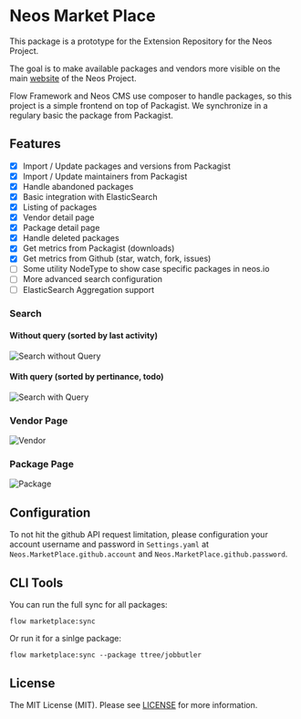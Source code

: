 Neos Market Place
=================

This package is a prototype for the Extension Repository for the Neos Project. 

The goal is to make available packages and vendors more visible on the main [website](http://www.neos.io) of the Neos Project.

Flow Framework and Neos CMS use composer to handle packages, so this project is a simple frontend on top of Packagist. We
synchronize in a regulary basic the package from Packagist.

Features
--------

- [x] Import / Update packages and versions from Packagist
- [x] Import / Update maintainers from Packagist
- [x] Handle abandoned packages
- [x] Basic integration with ElasticSearch
- [x] Listing of packages
- [x] Vendor detail page
- [x] Package detail page
- [x] Handle deleted packages
- [x] Get metrics from Packagist (downloads)
- [x] Get metrics from Github (star, watch, fork, issues)
- [ ] Some utility NodeType to show case specific packages in neos.io
- [ ] More advanced search configuration
- [ ] ElasticSearch Aggregation support

### Search

#### Without query (sorted by last activity)

![Search without Query](https://dl.dropboxusercontent.com/s/bfcbpenwly726ix/2016-03-31%20at%2010.36%202x.png?dl=0)

#### With query (sorted by pertinance, todo)

![Search with Query](https://dl.dropboxusercontent.com/s/437t8sy0n1of630/2016-03-31%20at%2010.36%202x%20%281%29.png?dl=0)

### Vendor Page

![Vendor](https://dl.dropboxusercontent.com/s/8fe4c7jjsj9i49m/2016-03-31%20at%2010.37%202x.png?dl=0)

### Package Page

![Package](https://dl.dropboxusercontent.com/s/ixsc449cxt7jemg/2016-03-31%20at%2010.37%202x%20%281%29.png?dl=0)

Configuration
-------------

To not hit the github API request limitation, please configuration your account username and password in
```Settings.yaml``` at ```Neos.MarketPlace.github.account``` and ```Neos.MarketPlace.github.password```.
 
CLI Tools
---------

You can run the full sync for all packages:

    flow marketplace:sync
    
Or run it for a sinlge package:

    flow marketplace:sync --package ttree/jobbutler

License
-------

The MIT License (MIT). Please see [LICENSE](LICENSE.txt) for more information.
